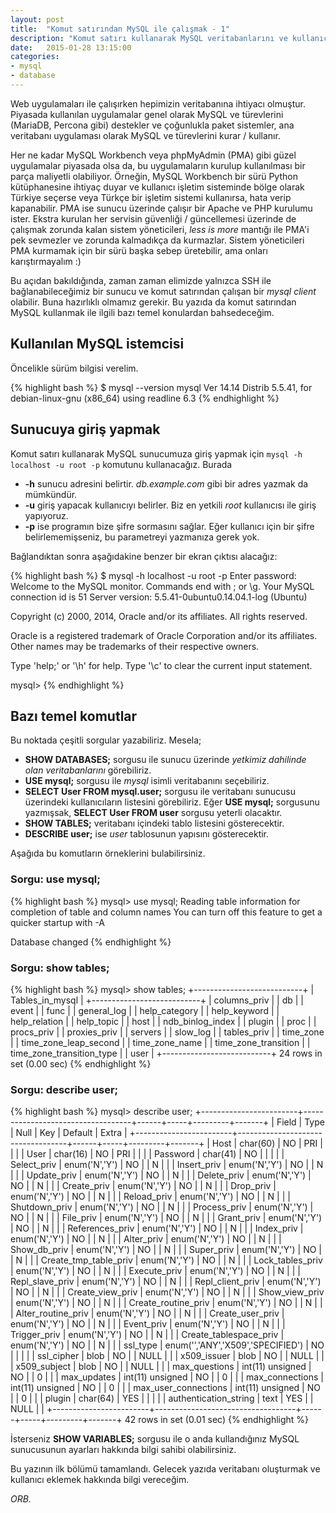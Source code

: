 ```yaml
---
layout: post
title:  "Komut satırından MySQL ile çalışmak - 1"
description: "Komut satırı kullanarak MySQL veritabanlarını ve kullanıcılarını yönetmek - bölüm 1"
date:   2015-01-28 13:15:00
categories:
- mysql
- database
---
```


Web uygulamaları ile çalışırken hepimizin veritabanına ihtiyacı olmuştur. Piyasada kullanılan uygulamalar genel olarak MySQL ve türevlerini (MariaDB, Percona gibi)  destekler ve çoğunlukla paket sistemler, ana veritabanı uygulaması olarak MySQL ve türevlerini kurar / kullanır.

Her ne kadar MySQL Workbench veya phpMyAdmin (PMA) gibi güzel uygulamalar piyasada olsa da, bu uygulamaların kurulup kullanılması bir parça maliyetli olabiliyor. Örneğin, MySQL Workbench bir sürü Python kütüphanesine ihtiyaç duyar ve kullanıcı işletim sisteminde bölge olarak Türkiye seçerse veya Türkçe bir işletim sistemi kullanırsa, hata verip kapanabilir. PMA ise sunucu üzerinde çalışır bir Apache ve PHP kurulumu ister. Ekstra kurulan her servisin güvenliği / güncellemesi üzerinde de çalışmak zorunda kalan sistem yöneticileri, *less is more* mantığı ile PMA'i pek sevmezler ve zorunda kalmadıkça da kurmazlar. Sistem yöneticileri PMA kurmamak için bir sürü başka sebep üretebilir, ama onları karıştırmayalım :)

Bu açıdan bakıldığında, zaman zaman elimizde yalnızca SSH ile bağlanabileceğimiz bir sunucu ve komut satırından çalışan bir *mysql client* olabilir. Buna hazırlıklı olmamız gerekir. Bu yazıda da komut satırından MySQL kullanmak ile ilgili bazı temel konulardan bahsedeceğim.

## Kullanılan MySQL istemcisi

Öncelikle sürüm bilgisi verelim.

{% highlight bash %}
$ mysql --version
mysql  Ver 14.14 Distrib 5.5.41, for debian-linux-gnu (x86_64) using readline 6.3
{% endhighlight %}

## Sunucuya giriş yapmak

Komut satırı kullanarak MySQL sunucumuza giriş yapmak için `mysql -h localhost -u root -p` komutunu kullanacağız. Burada

* **-h** sunucu adresini belirtir. *db.example.com* gibi bir adres yazmak da mümkündür.
* **-u** giriş yapacak kullanıcıyı belirler. Biz en yetkili *root* kullanıcısı ile giriş yapıyoruz.
* **-p** ise programın bize şifre sormasını sağlar. Eğer kullanıcı için bir şifre belirlememişseniz, bu parametreyi yazmanıza gerek yok.

Bağlandıktan sonra aşağıdakine benzer bir ekran çıktısı alacağız:

{% highlight bash %}
$ mysql -h localhost -u root -p
Enter password: 
Welcome to the MySQL monitor.  Commands end with ; or \g.
Your MySQL connection id is 51
Server version: 5.5.41-0ubuntu0.14.04.1-log (Ubuntu)

Copyright (c) 2000, 2014, Oracle and/or its affiliates. All rights reserved.

Oracle is a registered trademark of Oracle Corporation and/or its
affiliates. Other names may be trademarks of their respective
owners.

Type 'help;' or '\h' for help. Type '\c' to clear the current input statement.

mysql> 
{% endhighlight %}

## Bazı temel komutlar

Bu noktada çeşitli sorgular yazabiliriz. Mesela;

* **SHOW DATABASES;** sorgusu ile sunucu üzerinde *yetkimiz dahilinde olan veritabanlarını* görebiliriz.
* **USE mysql;** sorgusu ile *mysql* isimli veritabanını seçebiliriz.
* **SELECT User FROM mysql.user;** sorgusu ile veritabanı sunucusu üzerindeki kullanıcıların listesini görebiliriz. Eğer **USE mysql;** sorgusunu yazmışsak, **SELECT User FROM user** sorgusu yeterli olacaktır.
* **SHOW TABLES;** veritabanı içindeki tablo listesini gösterecektir.
* **DESCRIBE user;** ise *user* tablosunun yapısını gösterecektir.

Aşağıda bu komutların örneklerini bulabilirsiniz.

### Sorgu: use mysql;

{% highlight bash %}
mysql> use mysql;
Reading table information for completion of table and column names
You can turn off this feature to get a quicker startup with -A

Database changed
{% endhighlight %}

### Sorgu: show tables;

{% highlight bash %}
mysql> show tables;
+---------------------------+
| Tables_in_mysql           |
+---------------------------+
| columns_priv              |
| db                        |
| event                     |
| func                      |
| general_log               |
| help_category             |
| help_keyword              |
| help_relation             |
| help_topic                |
| host                      |
| ndb_binlog_index          |
| plugin                    |
| proc                      |
| procs_priv                |
| proxies_priv              |
| servers                   |
| slow_log                  |
| tables_priv               |
| time_zone                 |
| time_zone_leap_second     |
| time_zone_name            |
| time_zone_transition      |
| time_zone_transition_type |
| user                      |
+---------------------------+
24 rows in set (0.00 sec)
{% endhighlight %}

### Sorgu: describe user;

{% highlight bash %}
mysql> describe user;
+------------------------+-----------------------------------+------+-----+---------+-------+
| Field                  | Type                              | Null | Key | Default | Extra |
+------------------------+-----------------------------------+------+-----+---------+-------+
| Host                   | char(60)                          | NO   | PRI |         |       |
| User                   | char(16)                          | NO   | PRI |         |       |
| Password               | char(41)                          | NO   |     |         |       |
| Select_priv            | enum('N','Y')                     | NO   |     | N       |       |
| Insert_priv            | enum('N','Y')                     | NO   |     | N       |       |
| Update_priv            | enum('N','Y')                     | NO   |     | N       |       |
| Delete_priv            | enum('N','Y')                     | NO   |     | N       |       |
| Create_priv            | enum('N','Y')                     | NO   |     | N       |       |
| Drop_priv              | enum('N','Y')                     | NO   |     | N       |       |
| Reload_priv            | enum('N','Y')                     | NO   |     | N       |       |
| Shutdown_priv          | enum('N','Y')                     | NO   |     | N       |       |
| Process_priv           | enum('N','Y')                     | NO   |     | N       |       |
| File_priv              | enum('N','Y')                     | NO   |     | N       |       |
| Grant_priv             | enum('N','Y')                     | NO   |     | N       |       |
| References_priv        | enum('N','Y')                     | NO   |     | N       |       |
| Index_priv             | enum('N','Y')                     | NO   |     | N       |       |
| Alter_priv             | enum('N','Y')                     | NO   |     | N       |       |
| Show_db_priv           | enum('N','Y')                     | NO   |     | N       |       |
| Super_priv             | enum('N','Y')                     | NO   |     | N       |       |
| Create_tmp_table_priv  | enum('N','Y')                     | NO   |     | N       |       |
| Lock_tables_priv       | enum('N','Y')                     | NO   |     | N       |       |
| Execute_priv           | enum('N','Y')                     | NO   |     | N       |       |
| Repl_slave_priv        | enum('N','Y')                     | NO   |     | N       |       |
| Repl_client_priv       | enum('N','Y')                     | NO   |     | N       |       |
| Create_view_priv       | enum('N','Y')                     | NO   |     | N       |       |
| Show_view_priv         | enum('N','Y')                     | NO   |     | N       |       |
| Create_routine_priv    | enum('N','Y')                     | NO   |     | N       |       |
| Alter_routine_priv     | enum('N','Y')                     | NO   |     | N       |       |
| Create_user_priv       | enum('N','Y')                     | NO   |     | N       |       |
| Event_priv             | enum('N','Y')                     | NO   |     | N       |       |
| Trigger_priv           | enum('N','Y')                     | NO   |     | N       |       |
| Create_tablespace_priv | enum('N','Y')                     | NO   |     | N       |       |
| ssl_type               | enum('','ANY','X509','SPECIFIED') | NO   |     |         |       |
| ssl_cipher             | blob                              | NO   |     | NULL    |       |
| x509_issuer            | blob                              | NO   |     | NULL    |       |
| x509_subject           | blob                              | NO   |     | NULL    |       |
| max_questions          | int(11) unsigned                  | NO   |     | 0       |       |
| max_updates            | int(11) unsigned                  | NO   |     | 0       |       |
| max_connections        | int(11) unsigned                  | NO   |     | 0       |       |
| max_user_connections   | int(11) unsigned                  | NO   |     | 0       |       |
| plugin                 | char(64)                          | YES  |     |         |       |
| authentication_string  | text                              | YES  |     | NULL    |       |
+------------------------+-----------------------------------+------+-----+---------+-------+
42 rows in set (0.01 sec)
{% endhighlight %}

İsterseniz **SHOW VARIABLES;** sorgusu ile o anda kullandığınız MySQL sunucusunun ayarları hakkında bilgi sahibi olabilirsiniz.

Bu yazının ilk bölümü tamamlandı. Gelecek yazıda veritabanı oluşturmak ve kullanıcı eklemek hakkında bilgi vereceğim.

*ORB.*
